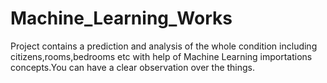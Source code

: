 # Machine_Learning_Works
Project contains a prediction and analysis of the whole condition including citizens,rooms,bedrooms etc with help of Machine Learning importations concepts.You can have a clear observation over the things.
